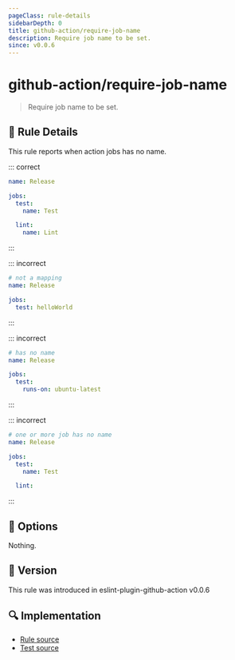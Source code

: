```yaml
---
pageClass: rule-details
sidebarDepth: 0
title: github-action/require-job-name
description: Require job name to be set.
since: v0.0.6
---
```


# github-action/require-job-name

> Require job name to be set.

## :book: Rule Details

This rule reports when action jobs has no name.

::: correct

```yaml
name: Release

jobs:
  test:
    name: Test

  lint:
    name: Lint
```

:::

::: incorrect

```yaml
# not a mapping
name: Release

jobs:
  test: helloWorld
```

:::

::: incorrect

```yaml
# has no name
name: Release

jobs:
  test:
    runs-on: ubuntu-latest
```

:::

::: incorrect

```yaml
# one or more job has no name
name: Release

jobs:
  test:
    name: Test

  lint:
```

:::

## :wrench: Options

Nothing.

## :rocket: Version

This rule was introduced in eslint-plugin-github-action v0.0.6

## :mag: Implementation

- [Rule source](https://github.com/ntnyq/eslint-plugin-github-action/blob/main/src/rules/require-job-name.ts)
- [Test source](https://github.com/ntnyq/eslint-plugin-github-action/blob/main/tests/rules/require-job-name.test.ts)
